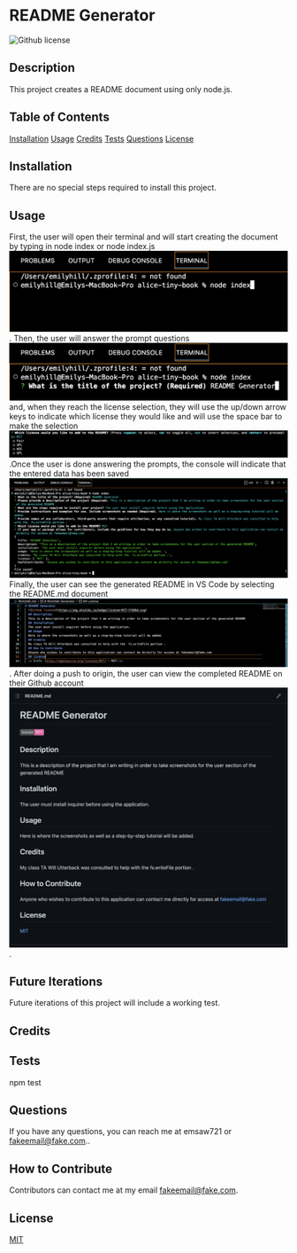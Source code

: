 # README Generator 
  ![Github license](https://img.shields.io/badge/license-MIT-ff69b4.svg)
  ## Description
  This project creates a README document using only node.js.

  ## Table of Contents 
  [Installation](#installation)
  [Usage](#usage)
  [Credits](#credits)
  [Tests](#tests)
  [Questions](#questions)
  [License](#license)
 

  ## Installation 
  There are no special steps required to install this project. 

  ## Usage
  First, the user will open their terminal and will start creating the document by typing in node index or node index.js ![Alt text](./assets/images/tiny-opening.png). Then, the user will answer the prompt questions ![Alt text](./assets/images/tiny-1.png) and, when they reach the license selection, they will use the up/down arrow keys to indicate which license they would like and will use the space bar to make the selection ![Alt text](./assets/images/tiny-license.png).Once the user is done answering the prompts, the console will indicate that the entered data has been saved ![Alt text](./assets/images/tiny-save-file.png) Finally, the user can see the generated README in VS Code by selecting the README.md document ![Alt text](./assets/images/tiny-readme-vs.png). After doing a push to origin, the user can view the completed README on their Github account ![Alt text](./assets/images/tiny-result-readme.png).

  ## Future Iterations 
  Future iterations of this project will include a working test. 

  ## Credits
  

  ## Tests
  npm test

  ## Questions
  If you have any questions, you can reach me at emsaw721 or fakeemail@fake.com.. 

  ## How to Contribute
  Contributors can contact me at my email fakeemail@fake.com.

  ## License
  <a href= 'https://opensource.org/licenses/MIT/'> MIT</a> 